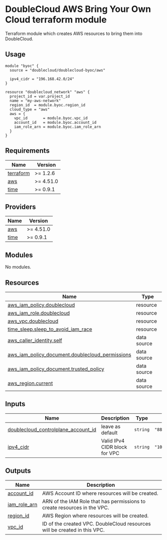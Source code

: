 # DoubleCloud AWS Bring Your Own Cloud terraform module

Terraform module which creates AWS resources to bring them into DoubleCloud.

## Usage
```hcl
module "byoc" {
  source = "doublecloud/doublecloud-byoc/aws"

  ipv4_cidr = "196.168.42.0/24"
}

resource "doublecloud_network" "aws" {
  project_id = var.project_id
  name = "my-aws-network"
  region_id  = module.byoc.region_id
  cloud_type = "aws"
  aws = {
    vpc_id       = module.byoc.vpc_id
    account_id   = module.byoc.account_id
    iam_role_arn = module.byoc.iam_role_arn
  }
}
```

<!-- BEGIN_TF_DOCS -->
## Requirements

| Name | Version |
|------|---------|
| <a name="requirement_terraform"></a> [terraform](#requirement\_terraform) | >= 1.2.6 |
| <a name="requirement_aws"></a> [aws](#requirement\_aws) | >= 4.51.0 |
| <a name="requirement_time"></a> [time](#requirement\_time) | >= 0.9.1 |

## Providers

| Name | Version |
|------|---------|
| <a name="provider_aws"></a> [aws](#provider\_aws) | >= 4.51.0 |
| <a name="provider_time"></a> [time](#provider\_time) | >= 0.9.1 |

## Modules

No modules.

## Resources

| Name | Type |
|------|------|
| [aws_iam_policy.doublecloud](https://registry.terraform.io/providers/hashicorp/aws/latest/docs/resources/iam_policy) | resource |
| [aws_iam_role.doublecloud](https://registry.terraform.io/providers/hashicorp/aws/latest/docs/resources/iam_role) | resource |
| [aws_vpc.doublecloud](https://registry.terraform.io/providers/hashicorp/aws/latest/docs/resources/vpc) | resource |
| [time_sleep.sleep_to_avoid_iam_race](https://registry.terraform.io/providers/hashicorp/time/latest/docs/resources/sleep) | resource |
| [aws_caller_identity.self](https://registry.terraform.io/providers/hashicorp/aws/latest/docs/data-sources/caller_identity) | data source |
| [aws_iam_policy_document.doublecloud_permissions](https://registry.terraform.io/providers/hashicorp/aws/latest/docs/data-sources/iam_policy_document) | data source |
| [aws_iam_policy_document.trusted_policy](https://registry.terraform.io/providers/hashicorp/aws/latest/docs/data-sources/iam_policy_document) | data source |
| [aws_region.current](https://registry.terraform.io/providers/hashicorp/aws/latest/docs/data-sources/region) | data source |

## Inputs

| Name | Description | Type | Default | Required |
|------|-------------|------|---------|:--------:|
| <a name="input_doublecloud_controlplane_account_id"></a> [doublecloud\_controlplane\_account\_id](#input\_doublecloud\_controlplane\_account\_id) | leave as default | `string` | `"883433064081"` | no |
| <a name="input_ipv4_cidr"></a> [ipv4\_cidr](#input\_ipv4\_cidr) | Valid IPv4 CIDR block for VPC | `string` | `"10.10.0.0/16"` | no |

## Outputs

| Name | Description |
|------|-------------|
| <a name="output_account_id"></a> [account\_id](#output\_account\_id) | AWS Account ID where resources will be created. |
| <a name="output_iam_role_arn"></a> [iam\_role\_arn](#output\_iam\_role\_arn) | ARN of the IAM Role that has permissions to create resources in the VPC. |
| <a name="output_region_id"></a> [region\_id](#output\_region\_id) | AWS Region where resources will be created. |
| <a name="output_vpc_id"></a> [vpc\_id](#output\_vpc\_id) | ID of the created VPC. DoubleCloud resources will be created in this VPC. |
<!-- END_TF_DOCS -->
